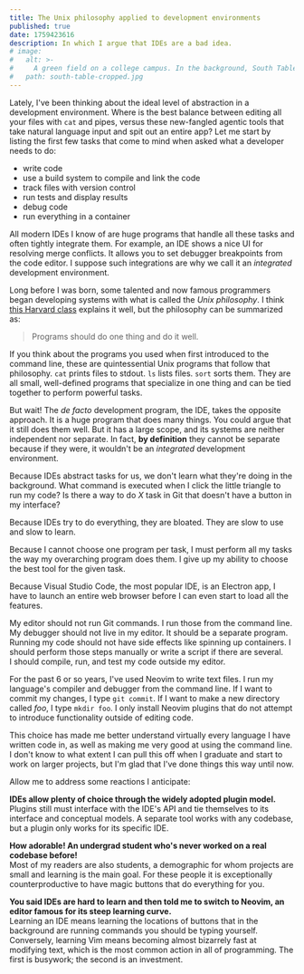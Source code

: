 ```yaml
---
title: The Unix philosophy applied to development environments
published: true
date: 1759423616
description: In which I argue that IDEs are a bad idea.
# image:
#   alt: >-
#     A green field on a college campus. In the background, South Table lies underneath a large cumulonimbus cloud.
#   path: south-table-cropped.jpg
---
```


Lately, I've been thinking about the ideal level of abstraction in a
development environment. Where is the best balance between editing all your
files with `cat` and pipes, versus these new-fangled agentic tools that take
natural language input and spit out an entire app? Let me start by listing the
first few tasks that come to mind when asked what a developer needs to do:

- write code
- use a build system to compile and link the code
- track files with version control
- run tests and display results
- debug code
- run everything in a container

All modern IDEs I know of are huge programs that handle all these tasks and
often tightly integrate them. For example, an IDE shows a nice UI for resolving
merge conflicts. It allows you to set debugger breakpoints from the code
editor. I suppose such integrations are why we call it an _integrated_
development environment.

Long before I was born, some talented and now famous programmers began
developing systems with what is called the _Unix philosophy_. I think [this
Harvard class](https://cscie2x.dce.harvard.edu/hw/ch01s06.html) explains it
well, but the philosophy can be summarized as:

<blockquote>Programs should do one thing and do it well.</blockquote>

If you think about the programs you used when first introduced to the command
line, these are quintessential Unix programs that follow that philosophy. `cat`
prints files to stdout. `ls` lists files. `sort` sorts them. They are all
small, well-defined programs that specialize in one thing and can be tied
together to perform powerful tasks.

But wait! The _de facto_ development program, the IDE, takes the opposite
approach. It is a huge program that does many things. You could argue that it
still does them well. But it has a large scope, and its systems are neither
independent nor separate. In fact, **by definition** they cannot be separate
because if they were, it wouldn't be an _integrated_ development environment.

Because IDEs abstract tasks for us, we don't learn what they're doing in the
background. What command is executed when I click the little triangle to run my
code? Is there a way to do *X* task in Git that doesn't have a button in my
interface?

Because IDEs try to do everything, they are bloated. They are slow to use and
slow to learn.

Because I cannot choose one program per task, I must perform all my tasks the
way my overarching program does them. I give up my ability to choose the best
tool for the given task.

Because Visual Studio Code, the most popular IDE, is an Electron app, I have to
launch an entire web browser before I can even start to load all the features.

My editor should not run Git commands. I run those from the command line.  
My debugger should not live in my editor. It should be a separate program.  
Running my code should not have side effects like spinning up containers. I
should perform those steps manually or write a script if there are several.  
I should compile, run, and test my code outside my editor.

For the past 6 or so years, I've used Neovim to write text files. I run my
language's compiler and debugger from the command line. If I want to commit my
changes, I type `git commit`. If I want to make a new directory called _foo_, I
type `mkdir foo`. I only install Neovim plugins that do not attempt to
introduce functionality outside of editing code.

This choice has made me better understand virtually every language I have
written code in, as well as making me very good at using the command line. I
don't know to what extent I can pull this off when I graduate and start to work
on larger projects, but I'm glad that I've done things this way until now.

Allow me to address some reactions I anticipate:

**IDEs allow plenty of choice through the widely adopted plugin model.**  
Plugins still must interface with the IDE's API and tie themselves to its
interface and conceptual models. A separate tool works with any codebase, but a
plugin only works for its specific IDE.

**How adorable! An undergrad student who's never worked on a real codebase
before!**  
Most of my readers are also students, a demographic for whom projects are small
and learning is the main goal. For these people it is exceptionally
counterproductive to have magic buttons that do everything for you.

**You said IDEs are hard to learn and then told me to switch to Neovim, an
editor famous for its steep learning curve.**  
Learning an IDE means learning the locations of buttons that in the background
are running commands you should be typing yourself. Conversely, learning Vim
means becoming almost bizarrely fast at modifying text, which is the most
common action in all of programming. The first is busywork; the second is an
investment.
